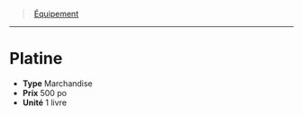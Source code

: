 ﻿---
!Equipment
Type: Marchandise
Price: 500 po
Unity: 1 livre
Id: equipment_hd.md#platine
ParentLink: equipment_hd.md#Équipement
Name: Platine
ParentName: Équipement
NameLevel: 1
Attributes: {}
---
> [Équipement](hd_equipment.md)

---

# Platine

- **Type** Marchandise
- **Prix** 500 po
- **Unité** 1 livre

